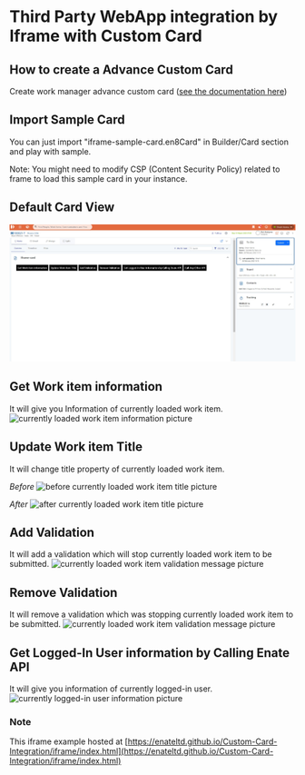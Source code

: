 # Third Party WebApp integration by Iframe with Custom Card

## How to create a Advance Custom Card

Create work manager advance custom card ([see the documentation here](https://docs.enate.net/enate-help/builder/builder-2021.1/custom-data-and-custom-card-configuration/super-flexible-cards))

## Import Sample Card

You can just import "iframe-sample-card.en8Card" in Builder/Card section and play with sample.

Note: You might need to modify CSP (Content Security Policy) related to frame to load this sample card in your instance.

## Default Card View

![currently loaded work item information picture](docs/default.jpg)

## Get Work item information

It will give you Information of currently loaded work item.
![currently loaded work item information picture](https://enateltd.github.io/Custom-Card-Integration/iframe/docs/pkt-info.jpg)

## Update Work item Title

It will change title property of currently loaded work item.

*Before*
![before currently loaded work item title picture](https://enateltd.github.io/Custom-Card-Integration/iframe/docs/pkt-title0.jpg)

*After*
![after currently loaded work item title picture](https://enateltd.github.io/Custom-Card-Integration/iframe/docs/pkt-title1.jpg)

## Add Validation

It will add a validation which will stop currently loaded work item to be submitted.
![currently loaded work item validation message picture](https://enateltd.github.io/Custom-Card-Integration/iframe/docs/vld-added.jpg)

## Remove Validation

It will remove a validation which was stopping currently loaded work item to be submitted.
![currently loaded work item validation message picture](https://enateltd.github.io/Custom-Card-Integration/iframe/docs/vld-removed.jpg)


## Get Logged-In User information by Calling Enate API

It will give you information of currently logged-in user.
![currently logged-in user information picture](https://enateltd.github.io/Custom-Card-Integration/iframe/docs/user-info.jpg)


### Note

This iframe example hosted at [https://enateltd.github.io/Custom-Card-Integration/iframe/index.html](https://enateltd.github.io/Custom-Card-Integration/iframe/index.html)
